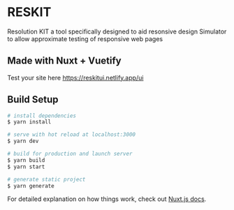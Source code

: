 # RESKIT

Resolution KIT
a tool specifically designed to aid resonsive design
Simulator to allow approximate testing of responsive web pages

## Made with Nuxt + Vuetify

Test your site here https://reskitui.netlify.app/ui

## Build Setup

```bash
# install dependencies
$ yarn install

# serve with hot reload at localhost:3000
$ yarn dev

# build for production and launch server
$ yarn build
$ yarn start

# generate static project
$ yarn generate
```

For detailed explanation on how things work, check out [Nuxt.js docs](https://nuxtjs.org).
